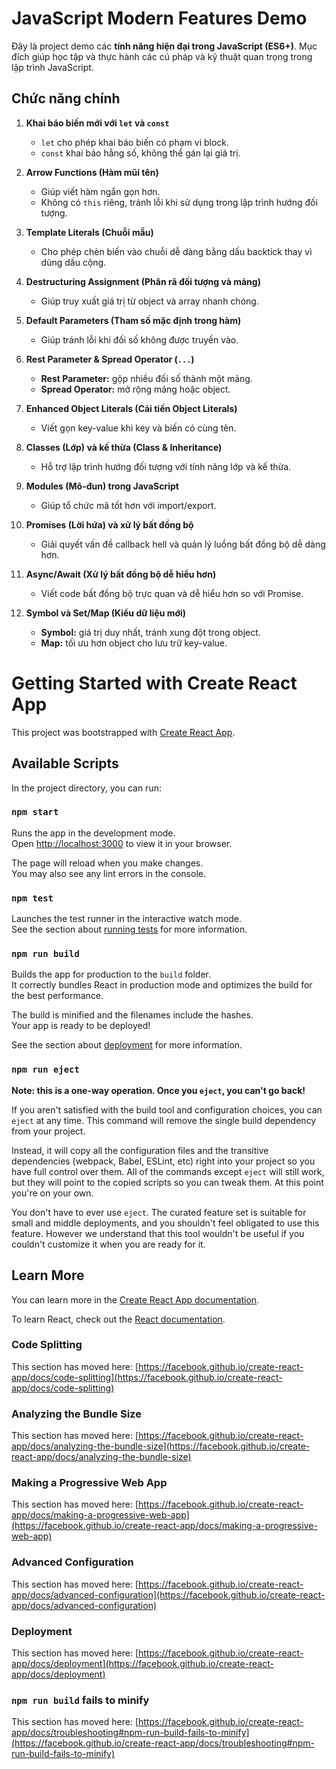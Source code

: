 # JavaScript Modern Features Demo

Đây là project demo các **tính năng hiện đại trong JavaScript (ES6+)**. Mục đích giúp học tập và thực hành các cú pháp và kỹ thuật quan trọng trong lập trình JavaScript.

## Chức năng chính

1. **Khai báo biến mới với `let` và `const`**  
   - `let` cho phép khai báo biến có phạm vi block.  
   - `const` khai báo hằng số, không thể gán lại giá trị.

2. **Arrow Functions (Hàm mũi tên)**  
   - Giúp viết hàm ngắn gọn hơn.  
   - Không có `this` riêng, tránh lỗi khi sử dụng trong lập trình hướng đối tượng.

3. **Template Literals (Chuỗi mẫu)**  
   - Cho phép chèn biến vào chuỗi dễ dàng bằng dấu backtick thay vì dùng dấu cộng.

4. **Destructuring Assignment (Phân rã đối tượng và mảng)**  
   - Giúp truy xuất giá trị từ object và array nhanh chóng.

5. **Default Parameters (Tham số mặc định trong hàm)**  
   - Giúp tránh lỗi khi đối số không được truyền vào.

6. **Rest Parameter & Spread Operator (`...`)**  
   - **Rest Parameter:** gộp nhiều đối số thành một mảng.  
   - **Spread Operator:** mở rộng mảng hoặc object.

7. **Enhanced Object Literals (Cải tiến Object Literals)**  
   - Viết gọn key-value khi key và biến có cùng tên.

8. **Classes (Lớp) và kế thừa (Class & Inheritance)**  
   - Hỗ trợ lập trình hướng đối tượng với tính năng lớp và kế thừa.

9. **Modules (Mô-đun) trong JavaScript**  
   - Giúp tổ chức mã tốt hơn với import/export.

10. **Promises (Lời hứa) và xử lý bất đồng bộ**  
    - Giải quyết vấn đề callback hell và quản lý luồng bất đồng bộ dễ dàng hơn.

11. **Async/Await (Xử lý bất đồng bộ dễ hiểu hơn)**  
    - Viết code bất đồng bộ trực quan và dễ hiểu hơn so với Promise.

12. **Symbol và Set/Map (Kiểu dữ liệu mới)**  
    - **Symbol:** giá trị duy nhất, tránh xung đột trong object.  
    - **Map:** tối ưu hơn object cho lưu trữ key-value.


# Getting Started with Create React App

This project was bootstrapped with [Create React App](https://github.com/facebook/create-react-app).

## Available Scripts

In the project directory, you can run:

### `npm start`

Runs the app in the development mode.\
Open [http://localhost:3000](http://localhost:3000) to view it in your browser.

The page will reload when you make changes.\
You may also see any lint errors in the console.

### `npm test`

Launches the test runner in the interactive watch mode.\
See the section about [running tests](https://facebook.github.io/create-react-app/docs/running-tests) for more information.

### `npm run build`

Builds the app for production to the `build` folder.\
It correctly bundles React in production mode and optimizes the build for the best performance.

The build is minified and the filenames include the hashes.\
Your app is ready to be deployed!

See the section about [deployment](https://facebook.github.io/create-react-app/docs/deployment) for more information.

### `npm run eject`

**Note: this is a one-way operation. Once you `eject`, you can't go back!**

If you aren't satisfied with the build tool and configuration choices, you can `eject` at any time. This command will remove the single build dependency from your project.

Instead, it will copy all the configuration files and the transitive dependencies (webpack, Babel, ESLint, etc) right into your project so you have full control over them. All of the commands except `eject` will still work, but they will point to the copied scripts so you can tweak them. At this point you're on your own.

You don't have to ever use `eject`. The curated feature set is suitable for small and middle deployments, and you shouldn't feel obligated to use this feature. However we understand that this tool wouldn't be useful if you couldn't customize it when you are ready for it.

## Learn More

You can learn more in the [Create React App documentation](https://facebook.github.io/create-react-app/docs/getting-started).

To learn React, check out the [React documentation](https://reactjs.org/).

### Code Splitting

This section has moved here: [https://facebook.github.io/create-react-app/docs/code-splitting](https://facebook.github.io/create-react-app/docs/code-splitting)

### Analyzing the Bundle Size

This section has moved here: [https://facebook.github.io/create-react-app/docs/analyzing-the-bundle-size](https://facebook.github.io/create-react-app/docs/analyzing-the-bundle-size)

### Making a Progressive Web App

This section has moved here: [https://facebook.github.io/create-react-app/docs/making-a-progressive-web-app](https://facebook.github.io/create-react-app/docs/making-a-progressive-web-app)

### Advanced Configuration

This section has moved here: [https://facebook.github.io/create-react-app/docs/advanced-configuration](https://facebook.github.io/create-react-app/docs/advanced-configuration)

### Deployment

This section has moved here: [https://facebook.github.io/create-react-app/docs/deployment](https://facebook.github.io/create-react-app/docs/deployment)

### `npm run build` fails to minify

This section has moved here: [https://facebook.github.io/create-react-app/docs/troubleshooting#npm-run-build-fails-to-minify](https://facebook.github.io/create-react-app/docs/troubleshooting#npm-run-build-fails-to-minify)

